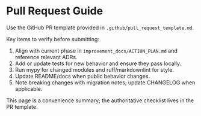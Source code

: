 # Pull Request Guide

Use the GitHub PR template provided in `.github/pull_request_template.md`.

Key items to verify before submitting:

1. Align with current phase in `improvement_docs/ACTION_PLAN.md` and reference relevant ADRs.
2. Add or update tests for new behavior and ensure they pass locally.
3. Run mypy for changed modules and ruff/markdownlint for style.
4. Update README/docs when public behavior changes.
5. Note breaking changes with migration notes; update CHANGELOG when applicable.

This page is a convenience summary; the authoritative checklist lives in the PR template.
